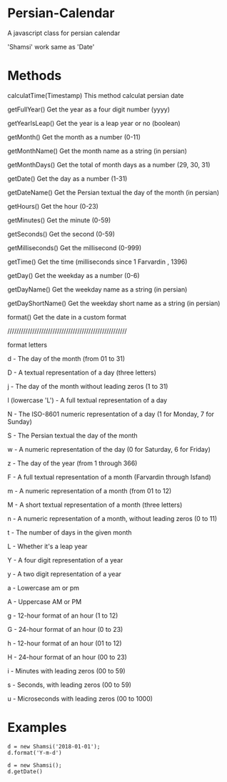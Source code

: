 # Persian-Calendar
A javascript class for persian calendar

'Shamsi' work same as 'Date'

# Methods
calculatTime(Timestamp)	    This method calculat persian date

getFullYear()	    Get the year as a four digit number (yyyy)

getYearIsLeap()	    Get the year is a leap year or no (boolean)

getMonth()	        Get the month as a number (0-11)

getMonthName()	    Get the month name as a string (in persian)

getMonthDays()	    Get the total of month days as a number (29, 30, 31)

getDate()    	    Get the day as a number (1-31)

getDateName()    	Get the Persian textual the day of the month (in persian)

getHours()   	    Get the hour (0-23)

getMinutes()	        Get the minute (0-59)

getSeconds()	        Get the second (0-59)

getMilliseconds()	Get the millisecond (0-999)

getTime()	        Get the time (milliseconds since 1 Farvardin , 1396)

getDay()	            Get the weekday as a number (0-6)

getDayName()	        Get the weekday name as a string (in persian)

getDayShortName()	Get the weekday short name as a string (in persian)

format()             Get the date in a custom format

/////////////////////////////////////////////////////

format letters

d - The day of the month (from 01 to 31)

D - A textual representation of a day (three letters)

j - The day of the month without leading zeros (1 to 31)

l (lowercase 'L') - A full textual representation of a day

N - The ISO-8601 numeric representation of a day (1 for Monday, 7 for Sunday)

S - The Persian textual the day of the month

w - A numeric representation of the day (0 for Saturday, 6 for Friday)

z - The day of the year (from 1 through 366)

F - A full textual representation of a month (Farvardin through Isfand)

m - A numeric representation of a month (from 01 to 12)

M - A short textual representation of a month (three letters)

n - A numeric representation of a month, without leading zeros (0 to 11)

t - The number of days in the given month

L - Whether it's a leap year

Y - A four digit representation of a year

y - A two digit representation of a year

a - Lowercase am or pm

A - Uppercase AM or PM

g - 12-hour format of an hour (1 to 12)

G - 24-hour format of an hour (0 to 23)

h - 12-hour format of an hour (01 to 12)

H - 24-hour format of an hour (00 to 23)

i - Minutes with leading zeros (00 to 59)

s - Seconds, with leading zeros (00 to 59)

u - Microseconds with leading zeros (00 to 1000)

# Examples
```
d = new Shamsi('2018-01-01');
d.format('Y-m-d')
```
```
d = new Shamsi();
d.getDate()
```
